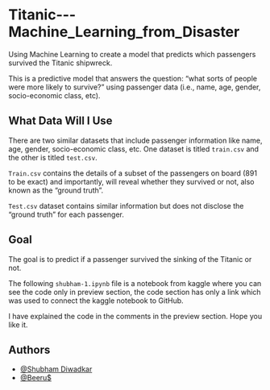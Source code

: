
# Titanic---Machine_Learning_from_Disaster

Using Machine Learning to create a model that predicts which passengers survived the Titanic shipwreck.

This is a predictive model that answers the question: “what sorts of people were more likely to survive?” using passenger data (i.e., name, age, gender, socio-economic class, etc).

## What Data Will I Use

There are two similar datasets that include passenger information like name, age, gender, socio-economic class, etc. One dataset is titled `train.csv` and the other is titled `test.csv`.

`Train.csv` contains the details of a subset of the passengers on board (891 to be exact) and importantly, will reveal whether they survived or not, also known as the “ground truth”.

`Test.csv` dataset contains similar information but does not disclose the “ground truth” for each passenger.

## Goal

The goal is to predict if a passenger survived the sinking of the Titanic or not.

The following `shubham-1.ipynb` file is a notebook from kaggle where you can see the code only in preview section, the code section has only a link which was used to connect the kaggle notebook to GitHub.

I have explained the code in the comments in the preview section. Hope you like it.
## Authors

- [@Shubham Diwadkar](https://www.github.com/Shubham-Diwadkar)
- [@Beeru$](https://github.com/Darshan0902)

